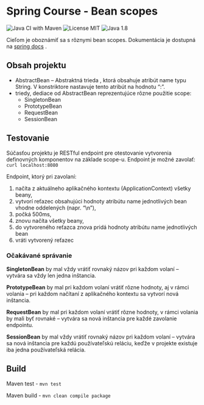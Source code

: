 # Spring Course - Bean scopes
![Java CI with Maven](https://github.com/Interes-Group/spring-course-bean-scopes/workflows/Java%20CI%20with%20Maven/badge.svg?event=push)
![License MIT](https://img.shields.io/badge/License-MIT-green)
![Java 1.8](https://img.shields.io/badge/Java-1.8-blue)

Cieľom je oboznámiť sa s rôznymi bean scopes. Dokumentácia je dostupná na [spring docs](https://docs.spring.io/spring-framework/docs/current/spring-framework-reference/core.html#beans-factory-scopes) .

## Obsah projektu
 - AbstractBean – Abstraktná trieda , ktorá obsahuje atribút name typu String. V konstriktore nastavuje tento atribút na hodnotu “<nazov triedy>:<aktualny timestamp>”.
 - triedy, dediace od AbstractBean reprezentujúce rôzne použitie scope:
    - SingletonBean
    - PrototypeBean
    - RequestBean
    - SessionBean

## Testovanie
Súčasťou projektu je RESTful endpoint pre otestovanie vytvorenia definovných komponentov na základe scope-u.
Endpoint je možné zavolať:
`curl localhost:8080`

Endpoint, ktorý pri zavolaní:
 1. načíta z aktuálneho aplikačného kontextu (ApplicationContext) všetky beany,
 2. vytvorí reťazec obsahujúci hodnoty atribútu name jednotlivých bean vhodne oddelených (napr. “\n”),
 3. počká 500ms,
 4. znovu načíta všetky beany,
 5. do vytvoreného reťazca znova pridá hodnoty atribútu name jednotlivých bean
 6. vráti vytvorený reťazec
 
### Očakávané správanie
**SingletonBean** by mal vždy vrátiť rovnaký názov pri každom volaní – vytvára sa vždy len jedna inštancia. 

**PrototypeBean** by mal pri každom volaní vrátiť rôzne hodnoty, aj v rámci volania – pri každom načítaní z aplikačného kontextu sa vytvorí nová inštancia.

**RequestBean** by mal pri každom volaní vrátiť rôzne hodnoty, v rámci volania by mali byť rovnaké – vytvára sa nová inštancia pre každé zavolanie endpointu. 

**SessionBean** by mal vždy vrátiť rovnaký názov pri každom volaní – vytvára sa nová inštancia pre každú používateľskú reláciu, keďže v projekte existuje iba jedna používateľská relácia.

## Build
Maven test - `mvn test`

Maven build - `mvn clean compile package`